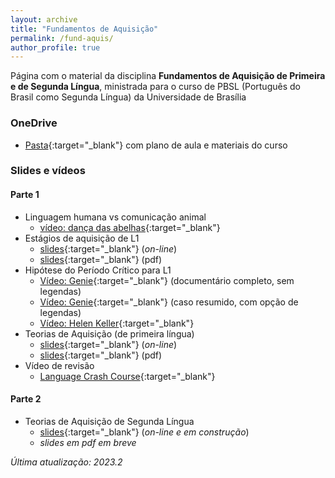 ```yaml
---
layout: archive
title: "Fundamentos de Aquisição"
permalink: /fund-aquis/
author_profile: true
---
```


Página com o material da disciplina **Fundamentos de Aquisição de Primeira e de Segunda Língua**, ministrada para o curso de PBSL (Português do Brasil como Segunda Língua) da Universidade de Brasília

### OneDrive
- [Pasta](https://unbbr-my.sharepoint.com/:f:/g/personal/ronaldo_junior_unb_br/Ep2r7XBBiLRDsaC2Cnmxr7EBoRV-oDsjkSjeFOCP46HFHw?e=2gWPsU){:target="_blank"} com plano de aula e materiais do curso

### Slides e vídeos

#### Parte 1

- Linguagem humana vs comunicação animal
  + [vídeo: dança das abelhas](https://www.youtube.com/watch?v=bFDGPgXtK-U&t=6s){:target="_blank"}
- Estágios de aquisição de L1
  + [slides](/FundAquis/slides/FundAquis-1/FundAquis-1.html){:target="_blank"} (*on-line*)
  + [slides](/files/FundAquis-1.pdf){:target="_blank"} (pdf)
- Hipótese do Período Crítico para L1
  + [Vídeo: Genie](https://dai.ly/x3i5x05){:target="_blank"} (documentário completo, sem legendas)
  + [Vídeo: Genie](https://youtu.be/wqflmQ5TaFQ?si=FCZq3eL24nMES3kh){:target="_blank"} (caso resumido, com opção de legendas)
  + [Vídeo: Helen Keller](https://youtu.be/8ch_H8pt9M8?si=b65__vf7JKsXUyP1){:target="_blank"}
- Teorias de Aquisição (de primeira língua)
  + [slides](/FundAquis/slides/FundAquis-2/FundAquis-2.html){:target="_blank"} (*on-line*)
  + [slides](/files/FundAquis-2.pdf){:target="_blank"} (pdf)
- Vídeo de revisão
  + [Language Crash Course](https://youtu.be/s9shPouRWCs?si=cP3Fgc4LBUFP-W9L){:target="_blank"}

#### Parte 2

- Teorias de Aquisição de Segunda Língua
  + [slides](/FundAquis/slides/FundAquis-3/FundAquis-3.html){:target="_blank"} (*on-line e em construção*)
  + *slides em pdf em breve*

*Última atualização: 2023.2*

<!--

{% include base_path %}

{% for post in site.teaching reversed %}
  {% include archive-single.html %}
{% endfor %}

-->
